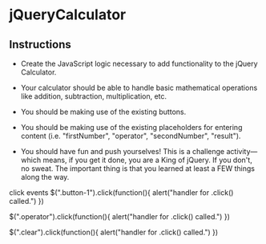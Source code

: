 # jQueryCalculator


## Instructions

* Create the JavaScript logic necessary to add functionality to the jQuery Calculator.

* Your calculator should be able to handle basic mathematical operations like addition, subtraction, multiplication, etc.

* You should be making use of the existing buttons.

* You should be making use of the existing placeholders for entering content (i.e. "firstNumber", "operator", "secondNumber", "result").

* You should have fun and push yourselves! This is a challenge activity—which means, if you get it done, you are a King of jQuery. If you don't, no sweat. The important thing is that you learned at least a FEW things along the way.


click events
$(".button-1").click(function(){
  alert("handler for .click() called.")
})

$(".operator").click(function(){
  alert("handler for .click() called.")
})

$(".clear").click(function(){
  alert("handler for .click() called.")
})
